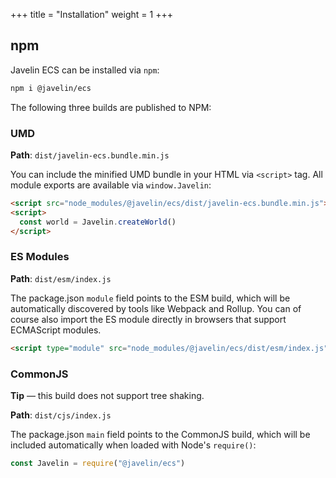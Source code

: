 +++
title = "Installation"
weight = 1
+++

## npm

Javelin ECS can be installed via `npm`:

```bash
npm i @javelin/ecs
```

The following three builds are published to NPM:

### UMD

**Path**: `dist/javelin-ecs.bundle.min.js`

You can include the minified UMD bundle in your HTML via `<script>` tag. All module exports are available via `window.Javelin`:

<!-- prettier-ignore -->
```html
<script src="node_modules/@javelin/ecs/dist/javelin-ecs.bundle.min.js"></script>
<script>
  const world = Javelin.createWorld()
</script>
```

### ES Modules

**Path**: `dist/esm/index.js`

The package.json `module` field points to the ESM build, which will be automatically discovered by tools like Webpack and Rollup. You can of course also import the ES module directly in browsers that support ECMAScript modules.

<!-- prettier-ignore -->
```html
<script type="module" src="node_modules/@javelin/ecs/dist/esm/index.js"></script>
```

### CommonJS

<aside>
  <p><strong>Tip</strong> — this build does not support tree shaking.</p>
</aside>

**Path**: `dist/cjs/index.js`

The package.json `main` field points to the CommonJS build, which will be included automatically when loaded with Node's `require()`:

```ts
const Javelin = require("@javelin/ecs")
```
